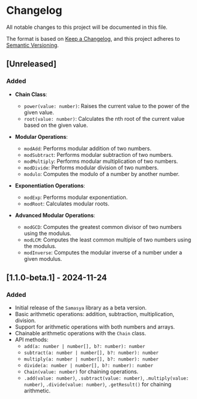 # Changelog

All notable changes to this project will be documented in this file.

The format is based on [Keep a Changelog](https://keepachangelog.com/en/1.0.0/), and this project adheres to [Semantic Versioning](https://semver.org/).

## [Unreleased]

### Added

- **Chain Class**:
  - `power(value: number)`: Raises the current value to the power of the given value.
  - `root(value: number)`: Calculates the nth root of the current value based on the given value.
- **Modular Operations**:

  - `modAdd`: Performs modular addition of two numbers.
  - `modSubtract`: Performs modular subtraction of two numbers.
  - `modMultiply`: Performs modular multiplication of two numbers.
  - `modDivide`: Performs modular division of two numbers.
  - `modulo`: Computes the modulo of a number by another number.

- **Exponentiation Operations**:

  - `modExp`: Performs modular exponentiation.
  - `modRoot`: Calculates modular roots.

- **Advanced Modular Operations**:
  - `modGCD`: Computes the greatest common divisor of two numbers using the modulus.
  - `modLCM`: Computes the least common multiple of two numbers using the modulus.
  - `modInverse`: Computes the modular inverse of a number under a given modulus.

## [1.1.0-beta.1] - 2024-11-24

### Added

- Initial release of the `Samasya` library as a beta version.
- Basic arithmetic operations: addition, subtraction, multiplication, division.
- Support for arithmetic operations with both numbers and arrays.
- Chainable arithmetic operations with the `Chain` class.
- API methods:
  - `add(a: number | number[], b?: number): number`
  - `subtract(a: number | number[], b?: number): number`
  - `multiply(a: number | number[], b?: number): number`
  - `divide(a: number | number[], b?: number): number`
  - `Chain(value: number)` for chaining operations.
  - `.add(value: number)`, `.subtract(value: number)`, `.multiply(value: number)`, `.divide(value: number)`, `.getResult()` for chaining arithmetic.

